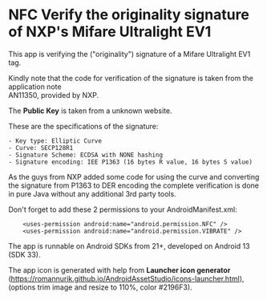 # NFC Verify the originality signature of NXP's Mifare Ultralight EV1

This app is verifying the ("originality") signature of a Mifare Ultralight EV1 tag.

Kindly note that the code for verification of the signature is taken from the application note  
AN11350, provided by NXP.

The **Public Key** is taken from a unknown website.

These are the specifications of the signature:
```plaintext
- Key type: Elliptic Curve
- Curve: SECP128R1
- Signature Scheme: ECDSA with NONE hashing
- Signature encoding: IEE P1363 (16 bytes R value, 16 bytes S value)
```

As the guys from NXP added some code for using the curve and converting the signature from P1363 to
DER encoding the complete verification is done in pure Java without any additional 3rd party
tools.

Don't forget to add these 2 permissions to your AndroidManifest.xml:
```plaintext
    <uses-permission android:name="android.permission.NFC" />
    <uses-permission android:name="android.permission.VIBRATE" />
```

The app is runnable on Android SDKs from 21+, developed on Android 13 (SDK 33).

The app icon is generated with help from **Launcher icon generator**
(https://romannurik.github.io/AndroidAssetStudio/icons-launcher.html),
(options trim image and resize to 110%, color #2196F3).
